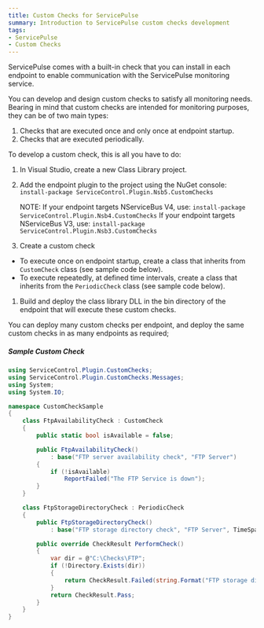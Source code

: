 ```yaml
---
title: Custom Checks for ServicePulse
summary: Introduction to ServicePulse custom checks development
tags:
- ServicePulse
- Custom Checks
---
```


ServicePulse comes with a built-in check that you can install in each endpoint to enable communication with the ServicePulse monitoring service.

You can develop and design custom checks to satisfy all monitoring needs. Bearing in mind that custom checks are intended for monitoring purposes, they can be of two main types:

1. Checks that are executed once and only once at endpoint startup.
1. Checks that are executed periodically.

To develop a custom check, this is all you have to do:

1. In Visual Studio, create a new Class Library project.
1. Add the endpoint plugin to the project using the NuGet console:
	`install-package ServiceControl.Plugin.Nsb5.CustomChecks`
   
	NOTE:
	If your endpoint targets NServiceBus V4, use:
		`install-package ServiceControl.Plugin.Nsb4.CustomChecks`
	If your endpoint targets NServiceBus V3, use:
		`install-package ServiceControl.Plugin.Nsb3.CustomChecks`

1. Create a custom check
  * To execute once on endpoint startup, create a class that inherits from `CustomCheck` class (see sample code below).
  * To execute repeatedly, at defined time intervals, create a class that inherits from the `PeriodicCheck` class (see sample code below).
1. Build and deploy the class library DLL in the bin directory of the endpoint that will execute these custom checks.

You can deploy many custom checks per endpoint, and deploy the same custom checks in as many endpoints as required;

##### Sample Custom Check

```C#
using ServiceControl.Plugin.CustomChecks;
using ServiceControl.Plugin.CustomChecks.Messages;
using System;
using System.IO;

namespace CustomCheckSample
{
    class FtpAvailabilityCheck : CustomCheck
    {
        public static bool isAvailable = false;

        public FtpAvailabilityCheck()
            : base("FTP server availability check", "FTP Server") 
        {
            if (!isAvailable) 
                ReportFailed("The FTP Service is down");
        }
    }

    class FtpStorageDirectoryCheck : PeriodicCheck
    {
        public FtpStorageDirectoryCheck() 
            : base("FTP storage directory check", "FTP Server", TimeSpan.FromSeconds(5)){}

        public override CheckResult PerformCheck()
        {
            var dir = @"C:\Checks\FTP";
            if (!Directory.Exists(dir))
            {
                return CheckResult.Failed(string.Format("FTP storage directory '{0}' does not exist", dir));                
            }
            return CheckResult.Pass;
        }
    }
}
```
